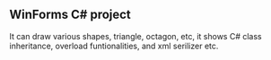 ## WinForms C# project
It can draw various shapes, triangle, octagon, etc, it shows C# class inheritance, overload funtionalities, and xml serilizer etc.


